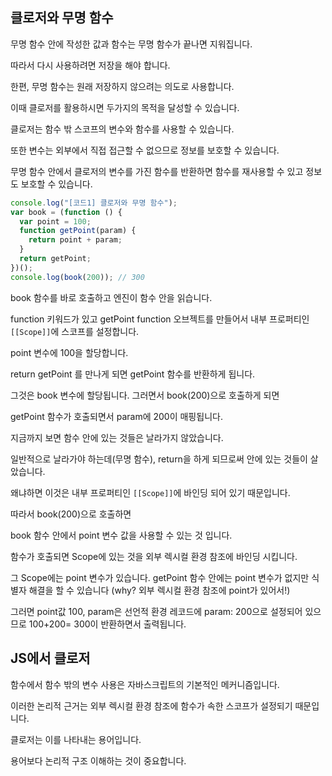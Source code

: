 ## 클로저와 무명 함수

무명 함수 안에 작성한 값과 함수는 무명 함수가 끝나면 지워집니다.

따라서 다시 사용하려면 저장을 해야 합니다.

한편, 무명 함수는 원래 저장하지 않으려는 의도로 사용합니다.

이때 클로저를 활용하시면 두가지의 목적을 달성할 수 있습니다.

클로저는 함수 밖 스코프의 변수와 함수를 사용할 수 있습니다.

또한 변수는 외부에서 직접 접근할 수 없으므로 정보를 보호할 수 있습니다.

무명 함수 안에서 클로저의 변수를 가진 함수를 반환하면 함수를 재사용할 수 있고 정보도 보호할 수 있습니다.

```js
console.log("[코드1] 클로저와 무명 함수");
var book = (function () {
  var point = 100;
  function getPoint(param) {
    return point + param;
  }
  return getPoint;
})();
console.log(book(200)); // 300
```

book 함수를 바로 호출하고 엔진이 함수 안을 읽습니다.

function 키워드가 있고 getPoint function 오브젝트를 만들어서 내부 프로퍼티인 `[[Scope]]`에 스코프를 설정합니다.

point 변수에 100을 할당합니다.

return getPoint 를 만나게 되면 getPoint 함수를 반환하게 됩니다.

그것은 book 변수에 할당됩니다. 그러면서 book(200)으로 호출하게 되면

getPoint 함수가 호출되면서 param에 200이 매핑됩니다.

지금까지 보면 함수 안에 있는 것들은 날라가지 않았습니다.

일반적으로 날라가야 하는데(무명 함수), return을 하게 되므로써 안에 있는 것들이 살았습니다.

왜냐하면 이것은 내부 프로퍼티인 `[[Scope]]`에 바인딩 되어 있기 때문입니다.

따라서 book(200)으로 호출하면

book 함수 안에서 point 변수 값을 사용할 수 있는 것 입니다.

함수가 호출되면 Scope에 있는 것을 외부 렉시컬 환경 참조에 바인딩 시킵니다.

그 Scope에는 point 변수가 있습니다. getPoint 함수 안에는 point 변수가 없지만 식별자 해결을 할 수 있습니다 (why? 외부 렉시컬 환경 참조에 point가 있어서!)

그러면 point값 100, param은 선언적 환경 레코드에 param: 200으로 설정되어 있으므로 100+200= 300이 반환하면서 출력됩니다.

## JS에서 클로저

함수에서 함수 밖의 변수 사용은 자바스크립트의 기본적인 메커니즘입니다.

이러한 논리적 근거는 외부 렉시컬 환경 참조에 함수가 속한 스코프가 설정되기 때문입니다.

클로저는 이를 나타내는 용어입니다.

용어보다 논리적 구조 이해하는 것이 중요합니다.
